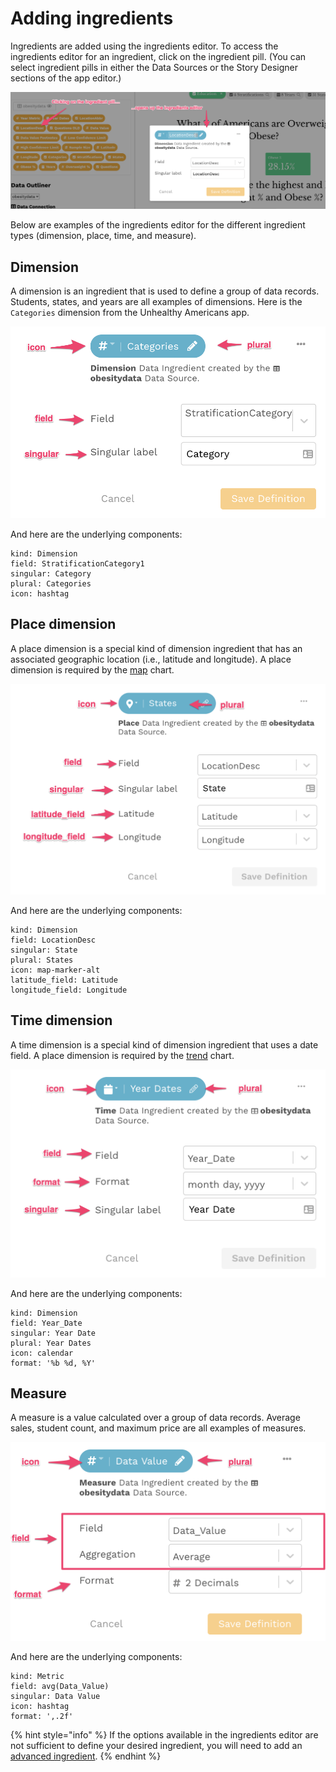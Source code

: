 # Adding ingredients

Ingredients are added using the ingredients editor. To access the ingredients editor for an ingredient, click on the ingredient pill. \(You can select ingredient pills in either the Data Sources or the Story Designer sections of the app editor.\)

![Access the ingredients editor by clicking on an ingredient pill](../../../.gitbook/assets/image%20%2834%29.png)

Below are examples of the ingredients editor for the different ingredient types \(dimension, place, time, and measure\).

## Dimension

A dimension is an ingredient that is used to define a group of data records. Students, states, and years are all examples of dimensions. Here is the `Categories` dimension from the Unhealthy Americans app. 

![Dimension definition](../../../.gitbook/assets/image%20%2846%29.png)

And here are the underlying components:

```text
kind: Dimension
field: StratificationCategory1
singular: Category
plural: Categories
icon: hashtag
```

## Place dimension

A place dimension is a special kind of dimension ingredient that has an associated geographic location \(i.e., latitude and longitude\). A place dimension is required by the [map](../../story-designer/charts/map.md) chart. 

![Place dimension definition](../../../.gitbook/assets/image%20%2853%29.png)

And here are the underlying components:



```text
kind: Dimension
field: LocationDesc
singular: State
plural: States
icon: map-marker-alt
latitude_field: Latitude
longitude_field: Longitude
```

## Time dimension

A time dimension  is a special kind of dimension ingredient that uses a date field. A place dimension is required by the [trend](../../story-designer/charts/trend.md) chart. 

![Time dimension definition](../../../.gitbook/assets/image%20%2851%29.png)

And here are the underlying components:

```text
kind: Dimension
field: Year_Date
singular: Year Date
plural: Year Dates
icon: calendar
format: '%b %d, %Y'
```

## Measure

A measure is a value calculated over a group of data records. Average sales, student count, and maximum price are all examples of measures. 

![Measure definition](../../../.gitbook/assets/image%20%2835%29.png)

And here are the underlying components:

```text
kind: Metric
field: avg(Data_Value)
singular: Data Value
icon: hashtag
format: ',.2f'
```

{% hint style="info" %}
If the options available in the ingredients editor are not sufficient to define your desired ingredient, you will need to add an [advanced ingredient](../advanced-ingredients/). 
{% endhint %}

## 

